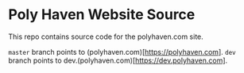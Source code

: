 # Poly Haven Website Source

This repo contains source code for the polyhaven.com site.

`master` branch points to (polyhaven.com)[https://polyhaven.com]. `dev` branch points to dev.(polyhaven.com)[https://dev.polyhaven.com].

